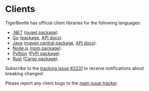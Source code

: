 # Clients

TigerBeetle has official client libraries for the following languages:

- [.NET](/src/clients/dotnet/) ([nuget package](https://www.nuget.org/packages/tigerbeetle)).
- [Go](/src/clients/go/) ([package](https://github.com/tigerbeetle/tigerbeetle-go), [API docs](https://pkg.go.dev/github.com/tigerbeetle/tigerbeetle-go)).
- [Java](/src/clients/java/) ([maven central package](https://central.sonatype.com/artifact/com.tigerbeetle/tigerbeetle-java), [API docs](https://javadoc.io/doc/com.tigerbeetle/tigerbeetle-java/)).
- [Node.js](/src/clients/node/) ([npm package](https://www.npmjs.com/package/tigerbeetle-node)).
- [Python](/src/clients/python/) ([PyPi package](https://pypi.org/project/tigerbeetle/)).
- [Rust](/src/clients/rust/) ([Cargo package](https://crates.io/crates/tigerbeetle)).

Subscribe to the [tracking issue #2231](https://github.com/tigerbeetle/tigerbeetle/issues/2231)
to receive notifications about breaking changes!

Please report any client bugs to the
[main issue tracker](https://github.com/tigerbeetle/tigerbeetle/issues).
